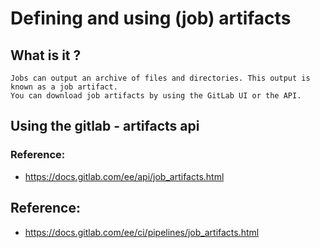 # Defining and using (job) artifacts 

## What is it ? 

```
Jobs can output an archive of files and directories. This output is known as a job artifact.
You can download job artifacts by using the GitLab UI or the API.
```

## Using the gitlab - artifacts api 



### Reference:

  * https://docs.gitlab.com/ee/api/job_artifacts.html



## Reference:

  * https://docs.gitlab.com/ee/ci/pipelines/job_artifacts.html
